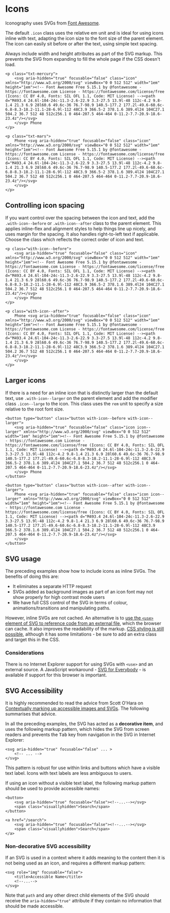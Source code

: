 # Icons

Iconography uses SVGs from [Font Awesome](https://github.com/FortAwesome/Font-Awesome).

The default `.icon` class uses the relative em unit and is ideal for using icons inline with text, adapting the icon size to the font size of the parent element. The icon can easily sit before or after the text, using simple text spacing.

Always include width and height attributes as part of the SVG markup. This prevents the SVG from expanding to fill the whole page if the CSS doesn't load.

```
<p class="txt-mercury">
    <svg aria-hidden="true" focusable="false" class="icon" xmlns="http://www.w3.org/2000/svg" viewBox="0 0 512 512" width="1em" height="1em"><!-- Font Awesome Free 5.15.1 by @fontawesome - https://fontawesome.com License - https://fontawesome.com/license/free (Icons: CC BY 4.0, Fonts: SIL OFL 1.1, Code: MIT License) --><path d="M493.4 24.6l-104-24c-11.3-2.6-22.9 3.3-27.5 13.9l-48 112c-4.2 9.8-1.4 21.3 6.9 28l60.6 49.6c-36 76.7-98.9 140.5-177.2 177.2l-49.6-60.6c-6.8-8.3-18.2-11.1-28-6.9l-112 48C3.9 366.5-2 378.1.6 389.4l24 104C27.1 504.2 36.7 512 48 512c256.1 0 464-207.5 464-464 0-11.2-7.7-20.9-18.6-23.4z"/></svg>
    </svg> Phone
</p>

<p class="txt-mars">
    Phone <svg aria-hidden="true" focusable="false" class="icon" xmlns="http://www.w3.org/2000/svg" viewBox="0 0 512 512" width="1em" height="1em"><!-- Font Awesome Free 5.15.1 by @fontawesome - https://fontawesome.com License - https://fontawesome.com/license/free (Icons: CC BY 4.0, Fonts: SIL OFL 1.1, Code: MIT License) --><path d="M493.4 24.6l-104-24c-11.3-2.6-22.9 3.3-27.5 13.9l-48 112c-4.2 9.8-1.4 21.3 6.9 28l60.6 49.6c-36 76.7-98.9 140.5-177.2 177.2l-49.6-60.6c-6.8-8.3-18.2-11.1-28-6.9l-112 48C3.9 366.5-2 378.1.6 389.4l24 104C27.1 504.2 36.7 512 48 512c256.1 0 464-207.5 464-464 0-11.2-7.7-20.9-18.6-23.4z"/></svg>
    </svg>
</p>
```

## Controlling icon spacing

If you want control over the spacing between the icon and text, add the `.with-icon--before` or `.with-icon--after` class to the parent element. This applies inline-flex and alignment styles to help things line up nicely, and uses margin for the spacing. It also handles right-to-left text if applicable. Choose the class which reflects the correct order of icon and text.

```
<p class="with-icon--before">
    <svg aria-hidden="true" focusable="false" class="icon" xmlns="http://www.w3.org/2000/svg" viewBox="0 0 512 512" width="1em" height="1em"><!-- Font Awesome Free 5.15.1 by @fontawesome - https://fontawesome.com License - https://fontawesome.com/license/free (Icons: CC BY 4.0, Fonts: SIL OFL 1.1, Code: MIT License) --><path d="M493.4 24.6l-104-24c-11.3-2.6-22.9 3.3-27.5 13.9l-48 112c-4.2 9.8-1.4 21.3 6.9 28l60.6 49.6c-36 76.7-98.9 140.5-177.2 177.2l-49.6-60.6c-6.8-8.3-18.2-11.1-28-6.9l-112 48C3.9 366.5-2 378.1.6 389.4l24 104C27.1 504.2 36.7 512 48 512c256.1 0 464-207.5 464-464 0-11.2-7.7-20.9-18.6-23.4z"/></svg>
    </svg> Phone
</p>

<p class="with-icon--after">
    Phone <svg aria-hidden="true" focusable="false" class="icon" xmlns="http://www.w3.org/2000/svg" viewBox="0 0 512 512" width="1em" height="1em"><!-- Font Awesome Free 5.15.1 by @fontawesome - https://fontawesome.com License - https://fontawesome.com/license/free (Icons: CC BY 4.0, Fonts: SIL OFL 1.1, Code: MIT License) --><path d="M493.4 24.6l-104-24c-11.3-2.6-22.9 3.3-27.5 13.9l-48 112c-4.2 9.8-1.4 21.3 6.9 28l60.6 49.6c-36 76.7-98.9 140.5-177.2 177.2l-49.6-60.6c-6.8-8.3-18.2-11.1-28-6.9l-112 48C3.9 366.5-2 378.1.6 389.4l24 104C27.1 504.2 36.7 512 48 512c256.1 0 464-207.5 464-464 0-11.2-7.7-20.9-18.6-23.4z"/></svg>
    </svg>
</p>
```

## Larger icons

If there is a need for an inline icon that is distinctly larger than the default text, use `.with-icon--larger` on the parent element and add the modifier class `.icon--large` to the icon. This class uses the `rem` unit to specify a size relative to the root font size.

```
<button type="button" class="button with-icon--before with-icon--larger">
    <svg aria-hidden="true" focusable="false" class="icon icon--larger" xmlns="http://www.w3.org/2000/svg" viewBox="0 0 512 512" width="1em" height="1em"><!-- Font Awesome Free 5.15.1 by @fontawesome - https://fontawesome.com License - https://fontawesome.com/license/free (Icons: CC BY 4.0, Fonts: SIL OFL 1.1, Code: MIT License) --><path d="M493.4 24.6l-104-24c-11.3-2.6-22.9 3.3-27.5 13.9l-48 112c-4.2 9.8-1.4 21.3 6.9 28l60.6 49.6c-36 76.7-98.9 140.5-177.2 177.2l-49.6-60.6c-6.8-8.3-18.2-11.1-28-6.9l-112 48C3.9 366.5-2 378.1.6 389.4l24 104C27.1 504.2 36.7 512 48 512c256.1 0 464-207.5 464-464 0-11.2-7.7-20.9-18.6-23.4z"/></svg>
    </svg> Phone
</button>

<button type="button" class="button with-icon--after with-icon--larger">
    Phone <svg aria-hidden="true" focusable="false" class="icon icon--larger" xmlns="http://www.w3.org/2000/svg" viewBox="0 0 512 512" width="1em" height="1em"><!-- Font Awesome Free 5.15.1 by @fontawesome - https://fontawesome.com License - https://fontawesome.com/license/free (Icons: CC BY 4.0, Fonts: SIL OFL 1.1, Code: MIT License) --><path d="M493.4 24.6l-104-24c-11.3-2.6-22.9 3.3-27.5 13.9l-48 112c-4.2 9.8-1.4 21.3 6.9 28l60.6 49.6c-36 76.7-98.9 140.5-177.2 177.2l-49.6-60.6c-6.8-8.3-18.2-11.1-28-6.9l-112 48C3.9 366.5-2 378.1.6 389.4l24 104C27.1 504.2 36.7 512 48 512c256.1 0 464-207.5 464-464 0-11.2-7.7-20.9-18.6-23.4z"/></svg>
    </svg>
</button>
```

## SVG usage

The preceding examples show how to include icons as inline SVGs. The benefits of doing this are:

- It eliminates a separate HTTP request
- SVGs added as background images as part of an icon font may not show properly for high contrast mode users
- We have full CSS control of the SVG in terms of colour, animations/transitions and manipulating paths.

However, inline SVGs are not cached. An alternative is to [use the `<use>` element of SVG to reference code from an external file](https://css-tricks.com/svg-use-with-external-reference-take-2/), which the browser can cache. It also improves the readability of the markup. [CSS styling is still possible](https://tympanus.net/codrops/2015/07/16/styling-svg-use-content-css/), although it has some limitations - be sure to add an extra class and target this in the CSS.

### Considerations

There is no Internet Explorer support for using SVGs with `<use>` and an external source. A JavaScript workaround - [SVG for Everybody](https://github.com/jonathantneal/svg4everybody) - is available if support for this browser is important.

## SVG Accessibility

It is highly recommended to read the advice from Scott O'Hara on [Contextually marking up accessible images and SVGs](https://www.scottohara.me/blog/2019/05/22/contextual-images-svgs-and-a11y.html). The following summarises that advice.

In all the preceding examples, the SVG has acted as a **decorative item**, and uses the following markup pattern, which hides the SVG from screen readers and prevents the <kbd>Tab</kbd> key from navigation in the SVG in Internet Explorer:

```
<svg aria-hidden="true" focusable="false" ... >
    <!-- ... -->
</svg>
```

This pattern is robust for use within links and buttons which have a visible text label. Icons with text labels are less ambiguous to users. 

If using an icon without a visible text label, the following markup pattern should be used to provide accessible names:

```
<button>
    <svg aria-hidden="true" focusable="false"><!--...--></svg>
    <span class="visuallyhidden">Search</span>
</button>

<a href="/search">
    <svg aria-hidden="true" focusable="false"><!--...--></svg>
    <span class="visuallyhidden">Search</span>
</a>
```

### Non-decorative SVG accessibility

If an SVG is used in a context where it adds meaning to the content then it is not being used as an icon, and requires a different markup pattern:

```
<svg role="img" focusable="false">
    <title>Accessible Name</title>
    <!--...-->
</svg>
```

Note that `path` and any other direct child elements of the SVG should receive the `aria-hidden="true"` attribute if they contain no information that should be made accessible.
